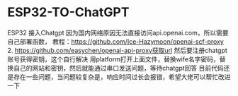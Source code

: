 # ESP32-TO-ChatGPT
ESP32 接入Chatgpt 
因为国内网络原因无法直接访问api.openai.com，所以需要自己部署函数，     教程：https://github.com/Ice-Hazymoon/openai-scf-proxy     2. https://github.com/easychen/openai-api-proxy获取url
然后要注册chatgpt账号获得密钥，这个自行解决
用platform打开上面文件，替换wife名字密码，替换自己的网站和密钥，然后就能通过串口发送问题，等待chatgpt回答
目前代码还是存在一些问题，当问题较复杂是，响应时间过长会报错，希望大佬可以帮忙改进一下
